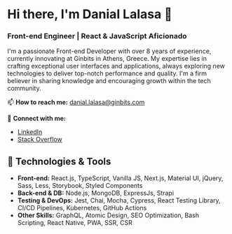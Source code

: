 # Hi there, I'm Danial Lalasa 👋

### Front-end Engineer | React & JavaScript Aficionado

I'm a passionate Front-end Developer with over 8 years of experience, currently innovating at Ginbits in Athens, Greece. My expertise lies in crafting exceptional user interfaces and applications, always exploring new technologies to deliver top-notch performance and quality. I'm a firm believer in sharing knowledge and encouraging growth within the tech community.

📫 **How to reach me:** danial.lalasa@ginbits.com

🔗 **Connect with me:**
- [LinkedIn](https://www.linkedin.com/in/danial-lalasa)
- [Stack Overflow](https://stackoverflow.com/users/5866984/daniellalasa)

## 🔧 Technologies & Tools
- **Front-end:** React.js, TypeScript, Vanilla JS, Next.js, Material UI, jQuery, Sass, Less, Storybook, Styled Components
- **Back-end & DB:** Node.js, MongoDB, ExpressJs, Strapi
- **Testing & DevOps:** Jest, Chai, Mocha, Cypress, React Testing Library, CI/CD Pipelines, Kubernetes, GitHub Actions
- **Other Skills:** GraphQL, Atomic Design, SEO Optimization, Bash Scripting, React Native, PWA, SSR, CSR
